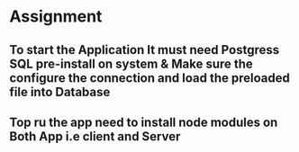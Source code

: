 # Assignment

## To start the Application It must need Postgress SQL pre-install on system & Make sure the configure the connection and load the preloaded file into Database

## Top ru the app need to install node modules on Both App i.e client and Server
 
